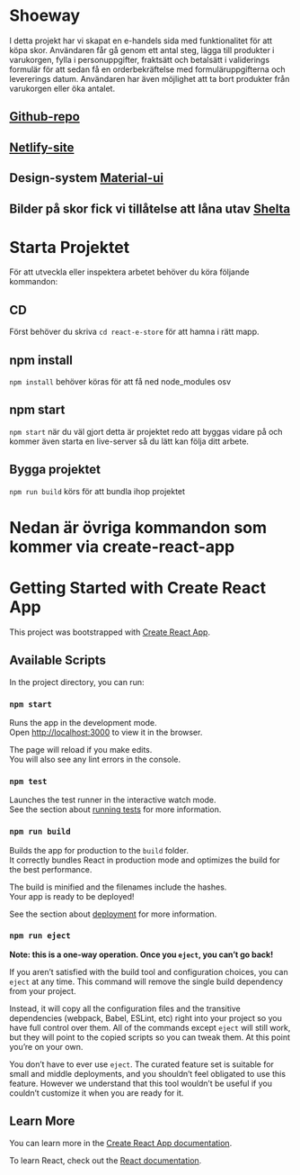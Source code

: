 # Shoeway

I detta projekt har vi skapat en e-handels sida med funktionalitet för att köpa skor. Användaren får gå genom ett antal steg, lägga till produkter i varukorgen, fylla i personuppgifter, fraktsätt och betalsätt i validerings formulär för att sedan få en orderbekräftelse med formuläruppgifterna och levererings datum. Användaren har även möjlighet att ta bort produkter från varukorgen eller öka antalet.  

## [Github-repo](https://github.com/PetterFogel/react-e-store)
## [Netlify-site](https://shoeway.netlify.app/)

## Design-system [Material-ui](https://material-ui.com/)
## Bilder på skor fick vi tillåtelse att låna utav [Shelta](https://shelta.se/)

# Starta Projektet

För att utveckla eller inspektera arbetet behöver du köra följande kommandon:

## CD

Först behöver du skriva `cd react-e-store` för att hamna i rätt mapp.

## npm install 

`npm install` behöver köras för att få ned node_modules osv

## npm start 

`npm start` när du väl gjort detta är projektet redo att byggas vidare på och kommer även starta en live-server så du lätt kan följa ditt arbete.

## Bygga projektet

`npm run build` körs för att bundla ihop projektet

# Nedan är övriga kommandon som kommer via create-react-app

# Getting Started with Create React App

This project was bootstrapped with [Create React App](https://github.com/facebook/create-react-app).

## Available Scripts

In the project directory, you can run:

### `npm start`

Runs the app in the development mode.\
Open [http://localhost:3000](http://localhost:3000) to view it in the browser.

The page will reload if you make edits.\
You will also see any lint errors in the console.

### `npm test`

Launches the test runner in the interactive watch mode.\
See the section about [running tests](https://facebook.github.io/create-react-app/docs/running-tests) for more information.

### `npm run build`

Builds the app for production to the `build` folder.\
It correctly bundles React in production mode and optimizes the build for the best performance.

The build is minified and the filenames include the hashes.\
Your app is ready to be deployed!

See the section about [deployment](https://facebook.github.io/create-react-app/docs/deployment) for more information.

### `npm run eject`

**Note: this is a one-way operation. Once you `eject`, you can’t go back!**

If you aren’t satisfied with the build tool and configuration choices, you can `eject` at any time. This command will remove the single build dependency from your project.

Instead, it will copy all the configuration files and the transitive dependencies (webpack, Babel, ESLint, etc) right into your project so you have full control over them. All of the commands except `eject` will still work, but they will point to the copied scripts so you can tweak them. At this point you’re on your own.

You don’t have to ever use `eject`. The curated feature set is suitable for small and middle deployments, and you shouldn’t feel obligated to use this feature. However we understand that this tool wouldn’t be useful if you couldn’t customize it when you are ready for it.

## Learn More

You can learn more in the [Create React App documentation](https://facebook.github.io/create-react-app/docs/getting-started).

To learn React, check out the [React documentation](https://reactjs.org/).
